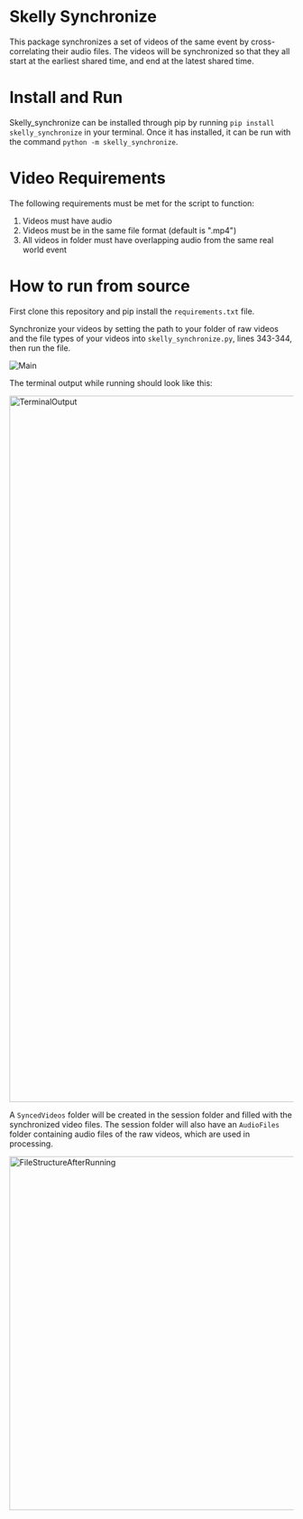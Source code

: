 # Skelly Synchronize

This package synchronizes a set of videos of the same event by cross-correlating their audio files. The videos will be synchronized so that they all start at the earliest shared time, and end at the latest shared time. 

# Install and Run

Skelly_synchronize can be installed through pip by running `pip install skelly_synchronize` in your terminal. Once it has installed, it can be run with the command `python -m skelly_synchronize`.

# Video Requirements

The following requirements must be met for the script to function:

1. Videos must have audio
2. Videos must be in the same file format (default is ".mp4")
3. All videos in folder must have overlapping audio from the same real world event


# How to run from source

First clone this repository and pip install the `requirements.txt` file.

Synchronize your videos by setting the path to your folder of raw videos and the file types of your videos into `skelly_synchronize.py`, lines 343-344, then run the file. 

![Main](https://user-images.githubusercontent.com/24758117/220470598-580360ef-8d4f-447c-820e-cc4d2d544c07.png)

The terminal output while running should look like this:

<img width="1250" alt="TerminalOutput" src="https://user-images.githubusercontent.com/24758117/220470626-c3592b65-6d8f-439b-87e7-20b83d6aff0f.png">

A `SyncedVideos` folder will be created in the session folder and filled with the synchronized video files. The session folder will also have an `AudioFiles` folder containing audio files of the raw videos, which are used in processing.

<img width="626" alt="FileStructureAfterRunning" src="https://user-images.githubusercontent.com/24758117/220470692-2f573367-1737-4842-b23e-e6fb79b1e4c8.png">
